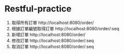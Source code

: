 # Restful-practice
 1. 取得所有訂單 http://localhost:8080/order/
 2. 根據訂單編號取得訂單 http://localhost:8080/order/:seq
 3. 新增訂單 http://localhost:8080/order/
 4. 修改訂單 http://localhost:8080/order/:seq
 5. 取消訂單 http://localhost:8080/order/:seq
